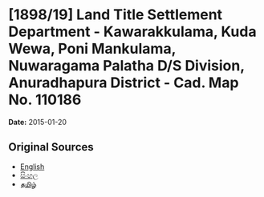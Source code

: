 # [1898/19] Land Title Settlement Department - Kawarakkulama, Kuda Wewa, Poni Mankulama, Nuwaragama Palatha D/S Division, Anuradhapura District - Cad. Map No. 110186

**Date:** 2015-01-20

## Original Sources

- [English](https://documents.gov.lk/view/extra-gazettes/2015/1/1898-19_E.pdf)
- [සිංහල](https://documents.gov.lk/view/extra-gazettes/2015/1/1898-19_S.pdf)
- [தமிழ்](https://documents.gov.lk/view/extra-gazettes/2015/1/1898-19_T.pdf)
